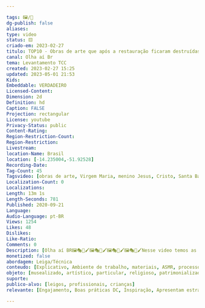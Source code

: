 ```yaml
---

tags: 🖼️/🎥️
dg-publish: false
aliases: 
type: video
status: 🟨️ 
criado-em: 2023-02-27
titulo: TOP10 - Obras de arte que após a restauração ficaram destruídas... Como pode uma coisa dessas  😱
canal: Olha aí Br
tema: Levantamento TCC 
created: 2023-02-27 15:25
updated: 2023-05-01 21:53
Kids: 
Embeddable: VERDADEIRO
Licensed-Content: 
Dimension: 2d
Definition: hd
Caption: FALSE
Projection: rectangular
License: youtube
Privacy-Status: public
Content-Rating: 
Region-Restriction-Count: 
Region-Restriction: 
Livestream: 
location-Name: Brasil
location: [-14.235004,-51.92528]
Recording-Date: 
Tag-Count: 45
Tagsvideo: [obras de arte, Virgem Maria, menino Jesus, Cristo, Santa Barbara, santo Antônio, muralha da china, castelo, buda, afrescos, Turquia, Brasil, Espanha, ecce homo, Canadá, mongóis, templo, Egito, Egito antigo, tutacânmon, Matrera, spain, Brazil, EUA, Saint, George, Fortaleza, Santa Cruz, ceará, Anthony de Pádua, ocakly Ada, turkey, Chaoyang, china, ART, work, egypt, sarcófago, creoprata, restauração, fatos engraçados, comédia, destruição, bizarro, misterioso]
Localization-Count: 0
Localizations: 
Length: 13m 1s
Length-Seconds: 781
Published: 2020-09-21
Language: 
Audio-Language: pt-BR
Views: 1254
Likes: 48
Dislikes: 
Like-Ratio: 
Comments: 0
Description: [Olha aí BR🖼️🎭🎨🖌️🖼️🎭🎨🖌️🖼️🎭🎨🖌️🖼️🎭🎨🖌️Nesse video temos as 10 obras de artes que após solicitarem restauração não acabaram muito bem.Não se esqueçam de deixar o seu like, marcar o sininho para notificações e compartilhar... até o próximo vídeo.]
monetized: false
abordagem: Leiga/Técnica
conteudo: [Explicativo, Ambiente de trabalho, materiais, ASMR, processos]
objeto: [musealizado, artístico, particular, religioso, patrimonializado, histórico]
suporte:
publico-alvo: [leigos, profissionais, crianças]
relevante: [Engajamento, Boas práticas DC, Inspiração, Apresentam estratégias de DC, Inovações, cibercultura]

---
```

